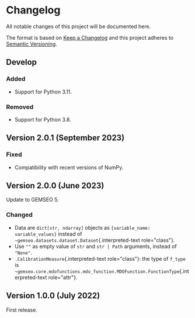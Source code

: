 <!--
 Copyright 2021 IRT Saint Exupéry, https://www.irt-saintexupery.com

 This work is licensed under the Creative Commons Attribution-ShareAlike 4.0
 International License. To view a copy of this license, visit
 http://creativecommons.org/licenses/by-sa/4.0/ or send a letter to Creative
 Commons, PO Box 1866, Mountain View, CA 94042, USA.
-->

# Changelog

All notable changes of this project will be documented here.

The format is based on [Keep a
Changelog](https://keepachangelog.com/en/1.0.0/) and this project
adheres to [Semantic Versioning](https://semver.org/spec/v2.0.0.html).

## Develop

### Added

- Support for Python 3.11.

### Removed

- Support for Python 3.8.

## Version 2.0.1 (September 2023)

### Fixed

- Compatibility with recent versions of NumPy.

## Version 2.0.0 (June 2023)

Update to GEMSEO 5.

### Changed

- Data are `dict[str, ndarray]` objects as
    `{variable_name: variable_values}` instead of
    `~gemseo.datasets.dataset.Dataset`{.interpreted-text role="class"}.
- Use `""` as empty value of `str` and `str | Path` arguments, instead
    of `"None"`.
- `.CalibrationMeasure`{.interpreted-text role="class"}: the type of
    `f_type` is
    `~gemseo.core.mdofunctions.mdo_function.MDOFunction.FunctionType`{.interpreted-text
    role="attr"}.

## Version 1.0.0 (July 2022)

First release.
